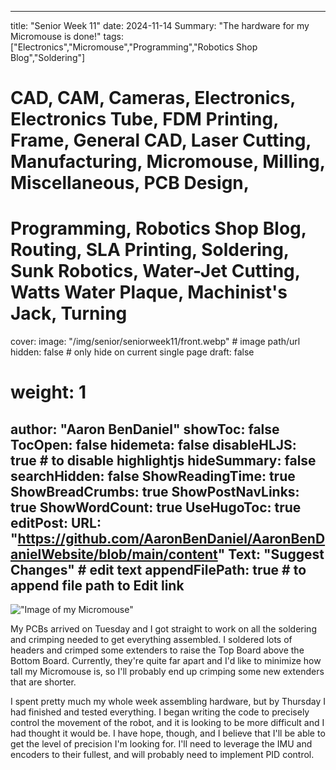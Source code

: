 
---
title: "Senior Week 11"
date: 2024-11-14
Summary: "The hardware for my Micromouse is done!"
tags: ["Electronics","Micromouse","Programming","Robotics Shop Blog","Soldering"]
# CAD, CAM, Cameras, Electronics, Electronics Tube, FDM Printing, Frame, General CAD, Laser Cutting, Manufacturing, Micromouse, Milling, Miscellaneous, PCB Design,
# Programming, Robotics Shop Blog, Routing, SLA Printing, Soldering, Sunk Robotics, Water-Jet Cutting, Watts Water Plaque, Machinist's Jack, Turning
cover:
    image: "/img/senior/seniorweek11/front.webp" # image path/url
    hidden: false # only hide on current single page
draft: false

# weight: 1
author: "Aaron BenDaniel"
showToc: false
TocOpen: false
hidemeta: false
disableHLJS: true # to disable highlightjs
hideSummary: false
searchHidden: false
ShowReadingTime: true
ShowBreadCrumbs: true
ShowPostNavLinks: true
ShowWordCount: true
UseHugoToc: true
editPost:
    URL: "https://github.com/AaronBenDaniel/AaronBenDanielWebsite/blob/main/content"
    Text: "Suggest Changes" # edit text
    appendFilePath: true # to append file path to Edit link
---

!["Image of my Micromouse"](/img/senior/seniorweek11/back.webp)

My PCBs arrived on Tuesday and I got straight to work on all the soldering and crimping needed to get everything assembled. I soldered lots of headers and crimped some extenders to raise the Top Board above the Bottom Board. Currently, they're quite far apart and I'd like to minimize how tall my Micromouse is, so I'll probably end up crimping some new extenders that are shorter.

I spent pretty much my whole week assembling hardware, but by Thursday I had finished and tested everything. I began writing the code to precisely control the movement of the robot, and it is looking to be more difficult and I had thought it would be. I have hope, though, and I believe that I'll be able to get the level of precision I'm looking for. I'll need to leverage the IMU and encoders to their fullest, and will probably need to implement PID control.